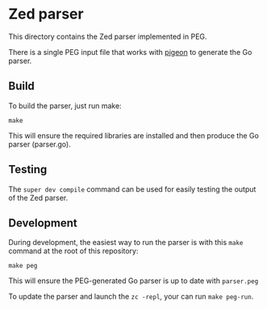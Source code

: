 # Zed parser

This directory contains the Zed parser implemented in PEG.

There is a single PEG input file that works with
[pigeon](https://github.com/mna/pigeon) to generate the Go parser.

## Build

To build the parser, just run make:

`make`

This will ensure the required libraries are installed and then produce the Go
parser (parser.go).

## Testing

The `super dev compile` command can be used for easily testing the output of
the Zed parser.

## Development

During development, the easiest way to run the parser
is with this `make` command at the root of this repository:
```
make peg
```
This will ensure the PEG-generated Go parser is up to date with `parser.peg`

To update the parser and launch the `zc -repl`, your can run `make peg-run`.
